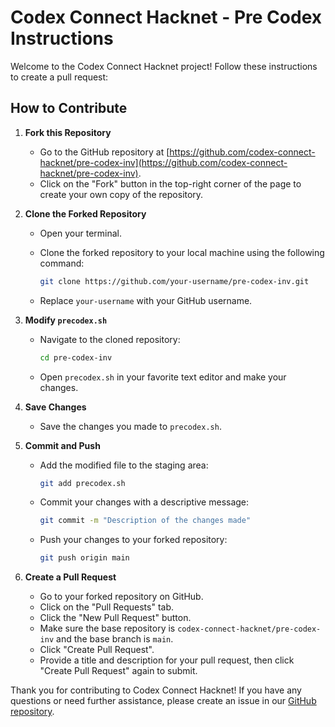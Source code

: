 # Codex Connect Hacknet - Pre Codex Instructions

Welcome to the Codex Connect Hacknet project! Follow these instructions to create a pull request:

## How to Contribute

1. **Fork this Repository**

   - Go to the GitHub repository at [https://github.com/codex-connect-hacknet/pre-codex-inv](https://github.com/codex-connect-hacknet/pre-codex-inv).
   - Click on the "Fork" button in the top-right corner of the page to create your own copy of the repository.

2. **Clone the Forked Repository**

   - Open your terminal.
   - Clone the forked repository to your local machine using the following command:

     ```sh
     git clone https://github.com/your-username/pre-codex-inv.git
     ```

   - Replace `your-username` with your GitHub username.

3. **Modify `precodex.sh`**

   - Navigate to the cloned repository:

     ```sh
     cd pre-codex-inv
     ```

   - Open `precodex.sh` in your favorite text editor and make your changes.

4. **Save Changes**

   - Save the changes you made to `precodex.sh`.

5. **Commit and Push**

   - Add the modified file to the staging area:

     ```sh
     git add precodex.sh
     ```

   - Commit your changes with a descriptive message:

     ```sh
     git commit -m "Description of the changes made"
     ```

   - Push your changes to your forked repository:

     ```sh
     git push origin main
     ```

6. **Create a Pull Request**

   - Go to your forked repository on GitHub.
   - Click on the "Pull Requests" tab.
   - Click the "New Pull Request" button.
   - Make sure the base repository is `codex-connect-hacknet/pre-codex-inv` and the base branch is `main`.
   - Click "Create Pull Request".
   - Provide a title and description for your pull request, then click "Create Pull Request" again to submit.

Thank you for contributing to Codex Connect Hacknet! If you have any questions or need further assistance, please create an issue in our [GitHub repository](https://github.com/codex-connect-hacknet/pre-codex-inv/issues).
